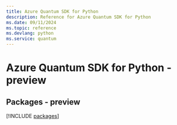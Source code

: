 ```yaml
---
title: Azure Quantum SDK for Python
description: Reference for Azure Quantum SDK for Python
ms.date: 09/11/2024
ms.topic: reference
ms.devlang: python
ms.service: quantum
---
```

# Azure Quantum SDK for Python - preview
## Packages - preview
[!INCLUDE [packages](quantum-index.md)]